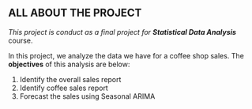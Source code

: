 ## ALL ABOUT THE PROJECT

_This project is conduct as a final project for **Statistical Data Analysis**_ course.

In this project, we analyze the data we have for a coffee shop sales. The **objectives** of this analysis are below:
1. Identify the overall sales report
2. Identify coffee sales report
3. Forecast the sales using Seasonal ARIMA
